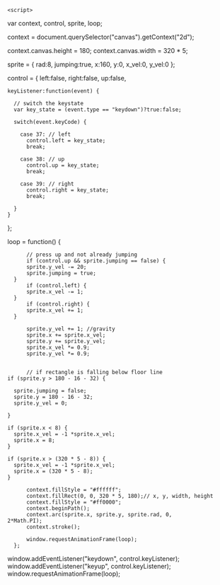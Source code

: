   <html>
    <canvas>
    <head>
    </head>
    <body>

    <script>
  
  var context, control, sprite, loop;

  context = document.querySelector("canvas").getContext("2d");

  context.canvas.height = 180;
  context.canvas.width = 320 * 5;

  sprite = {
    rad:8,
    jumping:true,
    x:160,
    y:0,
    x_vel:0,
    y_vel:0
  };

  control = {
    left:false,
    right:false,
    up:false,

    keyListener:function(event) {

      // switch the keystate
      var key_state = (event.type == "keydown")?true:false;

      switch(event.keyCode) {

        case 37: // left
          control.left = key_state;
          break;

        case 38: // up
          control.up = key_state;
          break;

        case 39: // right
          control.right = key_state;
          break;

      }
    }
  };


  loop = function() {

          // press up and not already jumping
          if (control.up && sprite.jumping == false) {
          sprite.y_vel -= 20;
          sprite.jumping = true;
      }
          if (control.left) {
          sprite.x_vel -= 1;
      }
          if (control.right) {
          sprite.x_vel += 1;
      }

          sprite.y_vel += 1; //gravity
          sprite.x += sprite.x_vel;
          sprite.y += sprite.y_vel;
          sprite.x_vel *= 0.9;
          sprite.y_vel *= 0.9;
    

          // if rectangle is falling below floor line
    if (sprite.y > 180 - 16 - 32) {

      sprite.jumping = false;
      sprite.y = 180 - 16 - 32;
      sprite.y_vel = 0;

    }
    
    if (sprite.x < 8) {
      sprite.x_vel = -1 *sprite.x_vel;
      sprite.x = 8;
    }
    
    if (sprite.x > (320 * 5 - 8)) {
      sprite.x_vel = -1 *sprite.x_vel;
      sprite.x = (320 * 5 - 8);
    }

          context.fillStyle = "#ffffff";
          context.fillRect(0, 0, 320 * 5, 180);// x, y, width, height
          context.fillStyle = "#ff0000";
          context.beginPath();
          context.arc(sprite.x, sprite.y, sprite.rad, 0,         2*Math.PI);
          context.stroke();
    
          window.requestAnimationFrame(loop);
      };

  window.addEventListener("keydown", control.keyListener);
  window.addEventListener("keyup", control.keyListener);
  window.requestAnimationFrame(loop);

 </script>
   </body>
   </canvas>

  </html>


